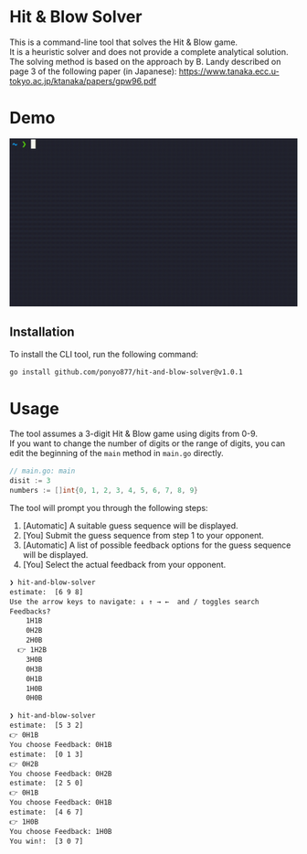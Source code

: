 # Hit & Blow Solver
This is a command-line tool that solves the Hit & Blow game.   
It is a heuristic solver and does not provide a complete analytical solution.   
The solving method is based on the approach by B. Landy described on page 3 of the following paper (in Japanese):
https://www.tanaka.ecc.u-tokyo.ac.jp/ktanaka/papers/gpw96.pdf

# Demo
![demo](Hit&BlowDemo.gif)

## Installation
To install the CLI tool, run the following command:
```bash
go install github.com/ponyo877/hit-and-blow-solver@v1.0.1
```

# Usage
The tool assumes a 3-digit Hit & Blow game using digits from 0-9.    
If you want to change the number of digits or the range of digits, you can edit the beginning of the `main` method in `main.go` directly.
```go
// main.go: main
disit := 3
numbers := []int{0, 1, 2, 3, 4, 5, 6, 7, 8, 9}
```

The tool will prompt you through the following steps:
1. [Automatic] A suitable guess sequence will be displayed.
2. [You] Submit the guess sequence from step 1 to your opponent.
3. [Automatic] A list of possible feedback options for the guess sequence will be displayed.
4. [You] Select the actual feedback from your opponent.

```bash
❯ hit-and-blow-solver
estimate:  [6 9 8]
Use the arrow keys to navigate: ↓ ↑ → ←  and / toggles search
Feedbacks?
    1H1B
    0H2B
    2H0B
  👉 1H2B
    3H0B
    0H3B
    0H1B
    1H0B
    0H0B
```


```bash
❯ hit-and-blow-solver
estimate:  [5 3 2]
👉 0H1B
You choose Feedback: 0H1B
estimate:  [0 1 3]
👉 0H2B
You choose Feedback: 0H2B
estimate:  [2 5 0]
👉 0H1B
You choose Feedback: 0H1B
estimate:  [4 6 7]
👉 1H0B
You choose Feedback: 1H0B
You win!:  [3 0 7]
```